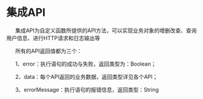 # 集成API

&nbsp;&nbsp;&nbsp;&nbsp;&nbsp;&nbsp;集成API为自定义函数所提供的API方法，可以实现业务对象的增删改查、查询用户信息、进行HTTP请求和日志输出等

&nbsp;&nbsp;&nbsp;&nbsp;&nbsp;&nbsp;所有的API返回值都为三个：

&nbsp;&nbsp;&nbsp;&nbsp;&nbsp;&nbsp;1、error：执行语句的成功与失败，返回类型为：Boolean；

&nbsp;&nbsp;&nbsp;&nbsp;&nbsp;&nbsp;2、data：每个API返回的业务数据，返回类型详见各个API；

&nbsp;&nbsp;&nbsp;&nbsp;&nbsp;&nbsp;3、errorMessage：执行语句的报错信息，返回类型：String





